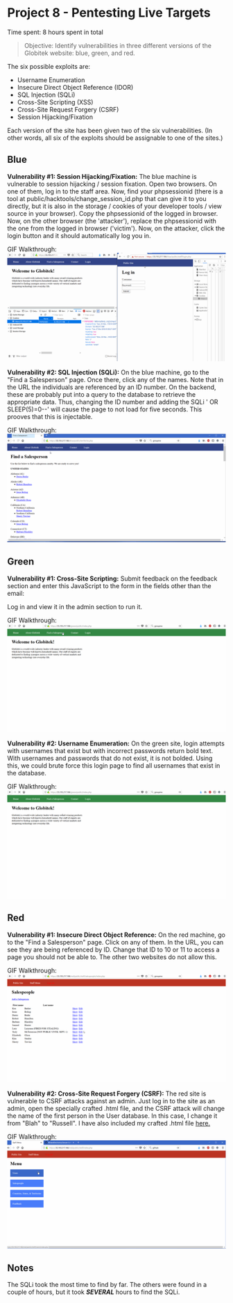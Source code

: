 # Project 8 - Pentesting Live Targets

Time spent: 8 hours spent in total

> Objective: Identify vulnerabilities in three different versions of the Globitek website: blue, green, and red.

The six possible exploits are:
* Username Enumeration
* Insecure Direct Object Reference (IDOR)
* SQL Injection (SQLi)
* Cross-Site Scripting (XSS)
* Cross-Site Request Forgery (CSRF)
* Session Hijacking/Fixation

Each version of the site has been given two of the six vulnerabilities. (In other words, all six of the exploits should be assignable to one of the sites.)

## Blue

**Vulnerability #1: Session Hijacking/Fixation:** The blue machine is vulnerable to session hijacking / session fixation.
Open two browsers. On one of them, log in to the staff area. Now, find your phpsessionid (there is a tool at
public/hacktools/change_session_id.php that can give it to you directly, but it is also in the storage / cookies
of your developer tools / view source in your browser). Copy the phpsessionid of the logged in browser. Now, on
the other browser (the 'attacker'), replace the phpsessionid with the one from the logged in browser ('victim').
Now, on the attacker, click the login button and it should automatically log you in.

GIF Walkthrough: ![alt text](https://github.com/WickedElectronics/Secure-Software-Engineering/blob/Week-8/hijacking.gif "Session Hijacking Vulnerability")

**Vulnerability #2: SQL Injection (SQLi):** On the blue machine, go to the "Find a Salesperson" page. Once there, click any of the names. Note that in the URL the individuals are referenced by an ID number. On the backend, these are probably put into a query to the database to retrieve the appropriate data. Thus, changing the ID number and adding the SQLi ' OR SLEEP(5)=0--' will cause the page to not load for five seconds. This prooves that this is injectable.

GIF Walkthrough: ![alt text](https://github.com/WickedElectronics/Secure-Software-Engineering/blob/Week-8/SQLi.gif "SQL Injection (SQLi) Vulnerability")

## Green

**Vulnerability #1: Cross-Site Scripting:** Submit feedback on the feedback section and enter this JavaScript to the form in the fields other than the email:
<script>alert('Russell found the XSS!');</script>
Log in and view it in the admin section to run it.

GIF Walkthrough: ![alt text](https://github.com/WickedElectronics/Secure-Software-Engineering/blob/Week-8/xss.gif "Cross-Site Scripting (XSS) Vulnerability")

**Vulnerability #2: Username Enumeration:** On the green site, login attempts with usernames that exist but with incorrect
passwords return bold text. With usernames and passwords that do not exist,
it is not bolded. Using this, we could brute force this login page to find all usernames that exist in the database.

GIF Walkthrough: ![alt text](https://github.com/WickedElectronics/Secure-Software-Engineering/blob/Week-8/username%20enumeration.gif "Username Enumeration Vulnerability")

## Red

**Vulnerability #1: Insecure Direct Object Reference:** On the red machine, go to the "Find a Salesperson" page.
Click on any of them. In the URL, you can see they are being referenced by ID. Change that ID to
10 or 11 to access a page you should not be able to. The other two websites do not allow this.

GIF Walkthrough: ![alt text](https://github.com/WickedElectronics/Secure-Software-Engineering/blob/Week-8/insecure%20direct%20object%20reference.gif "Insecure Direct Object Reference (IDOR) Vulnerability")

**Vulnerability #2: Cross-Site Request Forgery (CSRF):** The red site is vulnerable to CSRF attacks against an admin. Just log in
to the site as an admin, open the specially crafted .html file, and the CSRF attack will change the name of the first person in the User database. In this case, I change it from "Blah" to "Russell". I have also included my crafted .html file [here.](https://github.com/WickedElectronics/Secure-Software-Engineering/blob/Week-8/csrf.html)

GIF Walkthrough: ![alt text](https://github.com/WickedElectronics/Secure-Software-Engineering/blob/Week-8/csrf.gif "Cross-Site Request Forgery (CSRF) Vulnerability")

## Notes

The SQLi took the most time to find by far. The others were found in a couple of hours, but it took **_SEVERAL_** hours to find the SQLi.

